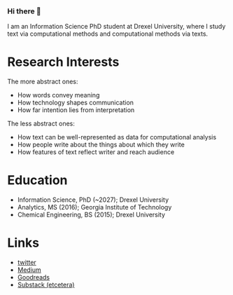 ### Hi there 👋

I am an Information Science PhD student at Drexel University, where I study text via computational methods and computational methods via texts.

# Research Interests

The more abstract ones:

- How words convey meaning
- How technology shapes communication
- How far intention lies from interpretation

The less abstract ones:

- How text can be well-represented as data for computational analysis
- How people write about the things about which they write
- How features of text reflect writer and reach audience

# Education

- Information Science, PhD (~2027); Drexel University
- Analytics, MS (2016); Georgia Institute of Technology
- Chemical Engineering, BS (2015); Drexel University

# Links

- [twitter](https://twitter.com/danielleboccell)
- [Medium](https://medium.com/@danielle-boccelli)
- [Goodreads](https://www.goodreads.com/danielleboccell)
- [Substack (etcetera)](https://danielleboccelli.substack.com/)
